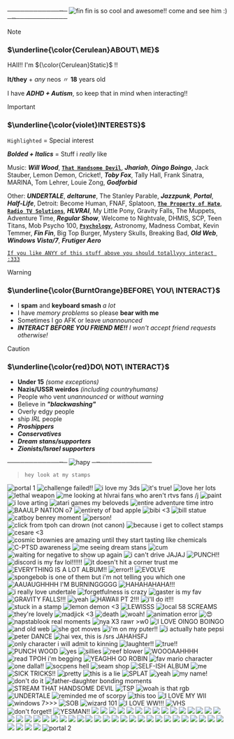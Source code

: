 ────────────┉─ ![fin fin is so cool and awesome!! come and see him :)](https://tinyurl.com/339z3ecf) ─┉────────────
> [!NOTE]
> ### $\underline{\color{Cerulean}ABOUT\ ME}$
>
> HAII!! I'm ${\color{Cerulean}Static}$ !!
> 
> **It/they** + _any_ neos 〃 **18** years old
>
> I have **_ADHD + Autism_**, so keep that in mind when interacting!!

> [!IMPORTANT]
> ### $\underline{\color{violet}INTERESTS}$
> `Highlighted` = Special interest
> 
> **_Bolded + Italics_** = Stuff i *really* like
> 
> Music: **_Will Wood_**, [**`That Handsome Devil`**](https://open.spotify.com/artist/3MIk8tAIzBQ5iZWmlVLCCT), **_Jhariah_**, **_Oingo Boingo_**, Jack Stauber, Lemon Demon, Cricket!, **_Toby Fox_**, Tally Hall, Frank Sinatra, MARINA, Tom Lehrer, Louie Zong, **_Godforbid_**
> 
> Other: **_UNDERTALE_**, **_deltarune_**, The Stanley Parable, **_Jazzpunk_**, **_Portal_**, **_Half-Life_**, Detroit: Become Human, FNAF, Splatoon, [**`The Property of Hate`**](https://jolleycomics.com/TPoH/The_Hook/1), [**`Radio TV Solutions`**](https://www.twitch.tv/team/wrtv), **_HLVRAI_**, My Little Pony, Gravity Falls, The Muppets, Adventure Time, **_Regular Show_**, Welcome to Nightvale, DHMIS, SCP, Teen Titans, Mob Psycho 100, <ins>**`Psychology`**</ins>, Astronomy, Madness Combat, Kevin Temmer, **_Fin Fin_**, Big Top Burger, Mystery Skulls, Breaking Bad, **_Old Web_**, **_Windows Vista/7_**, **_Frutiger Aero_**
>
> <ins> `If you like ANYY of this stuff above you should totallyyy interact :333` </ins>

> [!WARNING]
> ### $\underline{\color{BurntOrange}BEFORE\ YOU\ INTERACT}$
>
> - I **spam** and **keyboard smash** _a lot_
> - I have _memory problems_ so please **bear with me**
> - Sometimes I go AFK or leave _unannounced_
> - ***INTERACT BEFORE YOU FRIEND ME!!*** *I won't accept friend requests otherwise!*

> [!CAUTION]
> ### $\underline{\color{red}DO\ NOT\ INTERACT}$
>
> - **Under 15** _(some exceptions)_
> - **Nazis/USSR weirdos** _(including countryhumans)_
> - People who vent _unannounced_ or _without warning_
> - Believe in **_"blackwashing"_**
> - Overly edgy people
> - ship _IRL_ people
> - **_Proshippers_**
> - **_Conservatives_**
> - **_Dream stans/supporters_**
> - **_Zionists/Israel supporters_**

────────────┉─ ![hapy](https://tinyurl.com/yu5enxrx) ─┉────────────

> `hey look at my stamps`

![portal 1](https://media.discordapp.net/attachments/1100600239842410598/1190802999895937125/portal1.png?ex=65a320b7&is=6590abb7&hm=b57fbd5a99382d3e04d6f3fb338035e0d0f119047db947d3888eda16146f9e38&=&format=webp&quality=lossless&width=123&height=70) ![challenge failed!!](https://tinyurl.com/3v5pjvsw)  ![i love my 3ds](https://tinyurl.com/32srm5hj) ![it's true!](https://tinyurl.com/2xwp2dsj) ![love her lots](https://tinyurl.com/yzkp3a2z) ![lethal weapon](https://tinyurl.com/4vmmtm4y) ![me looking at hlvrai fans who aren't rtvs fans /j](https://tinyurl.com/27uysc24) ![paint](https://tinyurl.com/yc3rzppk) ![i love arting](https://tinyurl.com/2k88d2re) ![atari games my beloveds](https://tinyurl.com/58833ss8) ![entire adventure time intro](https://tinyurl.com/5n6zcb4r) ![BAAULP NATION o7](https://tinyurl.com/85njnzp7) ![entirety of bad apple](https://tinyurl.com/4aae8pfj) ![bibi <3](https://tinyurl.com/yhfv8j29) ![bill statue](https://tinyurl.com/bd8s6rwh) ![catboy benrey moment](https://tinyurl.com/569tyekm) ![person!](https://tinyurl.com/bdckbvnp) ![click from tpoh can drown (not canon)](https://tinyurl.com/275zcpkn) ![because i get to collect stamps](https://tinyurl.com/5fp9t6xs) ![cesare <3](https://tinyurl.com/4zk2dhdb) ![cosmic brownies are amazing until they start tasting like chemicals](https://tinyurl.com/2p9bat8n) ![C-PTSD awareness](https://tinyurl.com/2s3w23wu) ![me seeing dream stans](https://tinyurl.com/mukfs8jp) ![cum](https://tinyurl.com/rdnhpzmc) ![waiting for negative to show up again](https://tinyurl.com/339xfcd8) ![i can't drive JAJAJ](https://tinyurl.com/4pmyr5uk) ![PUNCH!!](https://tinyurl.com/yc54vv7z) ![discord is my fav lol!!!!!!](https://tinyurl.com/3fedbwje) ![it doesn't hit a corner trust me](https://tinyurl.com/5n8kvvjn) ![EVERYTHING IS A LOT ALBUM!!](https://tinyurl.com/mt4hh5fe) ![error!!](https://tinyurl.com/5fmtcfej) ![EVOLVE](https://tinyurl.com/5n6sxbjr) ![spongebob is one of them but i'm not telling you which one](https://tinyurl.com/3r3kv7zw) ![AAUAUGHHHH I'M BURNINGGGGG](https://tinyurl.com/4jjkvzcx) ![HAHAHAHAHA!!!](https://tinyurl.com/388fnnzj) ![i really love undertale](https://tinyurl.com/36ykys65) ![forgetfulness is crazy](https://tinyurl.com/y728xw3e) ![gaster is my fav](https://tinyurl.com/r9b8ycrf) ![GRAVITY FALLS!!!](https://tinyurl.com/bdhhs7um) ![yeah](https://tinyurl.com/2p88h59h) ![HAWAII PT 2!!!](https://tinyurl.com/mr3nu8cz) ![i'll do it!!!](https://tinyurl.com/32kzt36k) ![stuck in a stamp](https://tinyurl.com/239y8c6d) ![lemon demon <3](https://tinyurl.com/dw4756xd) ![LEWISSS](https://tinyurl.com/yc2azdj6) ![local 58 SCREAMS](https://tinyurl.com/5n8df5x4) ![they're lovely](https://tinyurl.com/36yh73wr) ![madjick <3](https://tinyurl.com/45zjk3j6) ![death](https://tinyurl.com/yckb6hc7) ![woah!](https://tinyurl.com/2p9bpa66) ![animation error](https://tinyurl.com/2eznase3) ![:heart_eyes:](https://tinyurl.com/yn3rtp7s) ![napstablook real moments](https://tinyurl.com/pnpan2ff) ![nya X3 rawr >w0](https://tinyurl.com/23bssrdr) ![I LOVE OINGO BOINGO](https://tinyurl.com/bdhja7y7) ![and old web](https://tinyurl.com/y9msy4dd) ![she got moves](https://tinyurl.com/3xjbezw9) ![i'm on my puter!!](https://tinyurl.com/2p8ycpbf) ![i actually hate pepsi](https://tinyurl.com/28dc5xns) ![peter DANCE](https://tinyurl.com/3ueaej8j) ![hai vex, this is /srs JAHAHSFJ](https://tinyurl.com/38ttw8en) ![only character i will admit to kinning](https://tinyurl.com/4y32yx8k) ![laughter!!](https://tinyurl.com/bdfr28pw) ![true!!](https://tinyurl.com/6b9vdm77) ![PUNCH WOOD](https://tinyurl.com/4u8zxbwm) ![yes](https://tinyurl.com/yc62fz9n) ![sillies](https://tinyurl.com/ynvnkdj8) ![reef blower](https://tinyurl.com/4sym4baa) ![WOOOAAHHHH](https://tinyurl.com/bde6mxna) ![read TPOH  i'm begging](https://tinyurl.com/yzenfpry) ![YEAGHH GO ROBIN](https://tinyurl.com/4tbpeh9w) ![fav mario character](https://tinyurl.com/y8tve36p) ![one dalla!!](https://tinyurl.com/8fubrnwr) ![socpens hell](https://tinyurl.com/3yyrykdk) ![seam shop](https://tinyurl.com/ycy2yczf) ![SELF-ISH ALBUM](https://tinyurl.com/25cyyypr) ![me](https://media.discordapp.net/attachments/1100600239842410598/1186441710084038736/sickpou.png?ex=659342f2&is=6580cdf2&hm=d8555aac1d4e2d96023d7bd02ebf7bf74c228795dc31cdcf298270a49e401cac&=&format=webp&quality=lossless&width=125&height=70) ![SICK TRICKS!!](https://media.discordapp.net/attachments/1100600239842410598/1186441710360866937/sicktricks.gif?ex=659342f2&is=6580cdf2&hm=2ef6a28bb8b8337650014a1977cbf50708135e62c75423ccfbcb193ff5344701&=&width=123&height=70) ![pretty](https://media.discordapp.net/attachments/1100600239842410598/1186441771287314543/space.gif?ex=65934301&is=6580ce01&hm=734ed5ef08bb36687f0675b25dcdb795f7ccefd6d3cdb2795b42d9114ec54a4f&=&width=123&height=71) ![this is a lie](https://media.discordapp.net/attachments/1100600239842410598/1186441771681599560/spamton.gif?ex=65934301&is=6580ce01&hm=26b55b263f931738751bc5616addc350976efbfd7e82f2933018ca5a8438b85b&=&width=123&height=70) ![SPLAT](https://media.discordapp.net/attachments/1100600239842410598/1186441772214272031/splat.png?ex=65934301&is=6580ce01&hm=a13e10356c7c09629da7980d61b88876dbc20988ea1aaeb0cef7c072888e8c31&=&format=webp&quality=lossless&width=123&height=70) ![yeah](https://media.discordapp.net/attachments/1100600239842410598/1186441772432359514/stars.gif?ex=65934301&is=6580ce01&hm=0319a0848736b4dd9bc20863c40de9cabc3c5374d32dba8f1030ec10959c77e9&=&width=125&height=70) ![my name!](https://media.discordapp.net/attachments/1100600239842410598/1186441772851810314/static.gif?ex=65934301&is=6580ce01&hm=96a6a0b26e46f953730e218aa1aea4026ed0d5096334f6cf215c7cd96d048a5e&=&width=123&height=70) ![don't do it](https://media.discordapp.net/attachments/1100600239842410598/1186441773237682267/sys32.gif?ex=65934301&is=6580ce01&hm=cb4e5362405be2bcfe493ce6a14ab071b53cd42fc4ae85d6e08719a6dd668c1a&=&width=123&height=70) ![father-daughter bonding moments](https://media.discordapp.net/attachments/1100600239842410598/1186441774001049620/that-moment.gif?ex=65934301&is=6580ce01&hm=5dd9ca947d459c00a68e99317f41a6f8ab5c309bdb125d60a1489c812c39d160&=&width=123&height=68) ![STREAM THAT HANDSOME DEVIL](https://media.discordapp.net/attachments/1100600239842410598/1186441774437253140/thd.png?ex=65934302&is=6580ce02&hm=a1906080a399e69d5e35da32522b719b50ca1615fccb2400b336dce07b223831&=&format=webp&quality=lossless&width=121&height=71) ![TSP](https://media.discordapp.net/attachments/1100600239842410598/1186441774625980496/tsp.png?ex=65934302&is=6580ce02&hm=3b7451e2c888ec07404b6d3eb7fd4770e72c5555103eb4bd3fc22c19f861e338&=&format=webp&quality=lossless&width=123&height=70) ![woah is that rgb](https://media.discordapp.net/attachments/1100600239842410598/1186441852048638042/tverror.png?ex=65934314&is=6580ce14&hm=b2ca43d3df98bee3f3686e03739660d54dabbe0afcce510c7f9b5e963684b38e&=&format=webp&quality=lossless&width=123&height=73) ![UNDERTALE](https://media.discordapp.net/attachments/1100600239842410598/1186441852367417374/ut.png?ex=65934314&is=6580ce14&hm=a6d6fde13a44cb8e571bf8ad03523c83f4acb595ec2a2919f690f811d6dc272d&=&format=webp&quality=lossless&width=123&height=70) ![reminded me of scorpy](https://media.discordapp.net/attachments/1100600239842410598/1186441853122379826/vhsskele.gif?ex=65934314&is=6580ce14&hm=da063b259ed8fb4b339dd3dc5e27023b92cd744e3d2c957fd825e6b58106adee&=&width=123&height=70) ![this too](https://media.discordapp.net/attachments/1100600239842410598/1186441853705392148/vhsskyline.gif?ex=65934314&is=6580ce14&hm=031c981ca35fbce9326fe30001b3b29eb9ace7d96794a43c101e95976892ad4b&=&width=123&height=70) ![I LOVE MY WII](https://media.discordapp.net/attachments/1100600239842410598/1186441854112235664/wii.gif?ex=65934315&is=6580ce15&hm=6b87c178f7fb764c063d27aff7eae2270a27ab0334bafc5eaff9c10293a3d53f&=&width=123&height=70) ![windows 7>>>](https://media.discordapp.net/attachments/1100600239842410598/1186441854590398554/windows7.png?ex=65934315&is=6580ce15&hm=badc4d3bbe6895edea09ba2065650489160f832b57f059849fc3230ba53f0744&=&format=webp&quality=lossless&width=123&height=70) ![SOB](https://media.discordapp.net/attachments/1100600239842410598/1186441854871408640/windowsxp.gif?ex=65934315&is=6580ce15&hm=175f7ba34bb158f7668afe7fddbc9d5974495e6c1a1dc01c842bc749b503a604&=&width=125&height=66) ![wizard 101](https://media.discordapp.net/attachments/1100600239842410598/1186441855328596058/wizard101.png?ex=65934315&is=6580ce15&hm=108a7a9c4b88315f0f5712cee39ba2d315461f0189094b897fe02e5c9c9177cb&=&format=webp&quality=lossless&width=123&height=70) ![I LOVE WW!!!](https://media.discordapp.net/attachments/1100600239842410598/1186441855693492264/wwattw.png?ex=65934315&is=6580ce15&hm=937b9b2ea04b461ff80f5f5b6a34684e147543ac3dd05a2f43e23b9d2c5a4af9&=&format=webp&quality=lossless&width=123&height=70) ![VHS](https://cdn.discordapp.com/attachments/1100600239842410598/1186441852648427601/vhs.webp?ex=65934314&is=6580ce14&hm=59f92edd2b7ac17e337c4cdfe2129bc0a4e44ddaff2891d06ca0409e6ebb8331&) ![don't forget!!](https://media.discordapp.net/attachments/1100600239842410598/1186441882096652429/y2k.gif?ex=6593431b&is=6580ce1b&hm=9bbb5bd574e572b0b3d898960cb36f65ab8dc5449a75965d8ca18ba6e29ae71b&=&width=126&height=71) ![YESMAN!!](https://media.discordapp.net/attachments/1100600239842410598/1186441882604146809/yes-man-stamp.gif?ex=6593431b&is=6580ce1b&hm=1d7eaff31ea26a61be341d3787e5aa9dfd7588a113f1acfcac948d65e36d7e6d&=&width=123&height=70) ![](https://media.discordapp.net/attachments/1100600239842410598/1190802737592537189/009_sound_system.jpg?ex=65a32078&is=6590ab78&hm=a7b86b7674471ad391567aa6fef9392eee54b016f3f7d40836469e963f245a5c&=&format=webp&width=123&height=70) ![](https://media.discordapp.net/attachments/1100600239842410598/1190802737810645052/ace.png?ex=65a32078&is=6590ab78&hm=255d214dbf5289cd6ae81029b27dd345f6776902596ec30ef479a936b0f215ff&=&format=webp&quality=lossless&width=123&height=68) ![](https://media.discordapp.net/attachments/1100600239842410598/1190802743095463956/agender.png?ex=65a32079&is=6590ab79&hm=448fe6a9f72aef3aef291c0662fecb574fc0c926a9779379ea19b61487013b72&=&format=webp&quality=lossless&width=123&height=71) ![](https://media.discordapp.net/attachments/1100600239842410598/1190802743414243358/annoyingdog.gif?ex=65a3207a&is=6590ab7a&hm=ae8da276a2e3df987d5152f7b1e0139e61cc81dbdfe3137b4ce912ba9862ad01&=&width=123&height=70) ![](https://media.discordapp.net/attachments/1100600239842410598/1190802744437645484/belongsinthetrash.png?ex=65a3207a&is=6590ab7a&hm=09932a8b51171df89ab216e0368d8ddb8391950c4fdeaca4171b7ed172e03ff9&=&format=webp&quality=lossless&width=123&height=71) ![](https://media.discordapp.net/attachments/1100600239842410598/1190802744693506138/C_.gif?ex=65a3207a&is=6590ab7a&hm=033a5668ba2fa26a7170fbc16629a8e2c4b7b04bc4de997c80daed7884967cc7&=&width=123&height=70) ![](https://media.discordapp.net/attachments/1100600239842410598/1190802798573518980/cantwhistle.png?ex=65a32087&is=6590ab87&hm=e7e0368ff78aa9fbb8506aebb138ad602097c8e1d4e345fbe1a3dbfd2fe8bbfa&=&format=webp&quality=lossless&width=123&height=70) ![](https://media.discordapp.net/attachments/1100600239842410598/1190802799055880292/chowder.gif?ex=65a32087&is=6590ab87&hm=2feef5f21e67d0ea544da6cd4ff7f65f1b6e8dbaa6a4cc5c5ddcd60ac5bba929&=&width=123&height=70) ![](https://media.discordapp.net/attachments/1100600239842410598/1190802800138014870/diepedos.gif?ex=65a32087&is=6590ab87&hm=87256a958a85f44c2d4e37eb0ca9fc6e7cf593b4709e5b8146d0f7f97d952669&=&width=123&height=70) ![](https://media.discordapp.net/attachments/1100600239842410598/1190802854777212958/emojimovieanti.png?ex=65a32094&is=6590ab94&hm=9f51fb4f4ff4b1208619868fb06cf880dea93deb602551b9efd89fec0e4b7ec4&=&format=webp&quality=lossless&width=123&height=71) ![](https://media.discordapp.net/attachments/1100600239842410598/1190802855259541634/floweytroll.png?ex=65a32094&is=6590ab94&hm=db7dfa8795b355b0f9e590db040fd57327265cd9ea2fce53e422da2455305322&=&format=webp&quality=lossless&width=123&height=71) ![](https://media.discordapp.net/attachments/1100600239842410598/1190802855569936434/fnaf.gif?ex=65a32094&is=6590ab94&hm=fb0a01ddd1c536be1cb2b6dbabe387888a3e2d71d4a0dca3a89c2c936d7b18a6&=&width=123&height=70) ![](https://media.discordapp.net/attachments/1100600239842410598/1190802855788032070/freeman.gif?ex=65a32094&is=6590ab94&hm=12e19c6cbb6df2c72e7b6aa935e726757bf33c661781b5dfb48a0451456b75f3&=&width=123&height=70) ![](https://media.discordapp.net/attachments/1100600239842410598/1190802855980961912/gladosLOOP.gif?ex=65a32094&is=6590ab94&hm=406d1e3d03eb37cfd6a37b2e4eb843ffbed7c2918d274fda8a371fe801a602a4&=&width=123&height=70) ![](https://media.discordapp.net/attachments/1100600239842410598/1190802856186499114/glasses.gif?ex=65a32094&is=6590ab94&hm=3191b49afbfd89c64031b8c3854ca290066f8caf0d33234a8b520bc0376bd109&=&width=123&height=70) ![](https://media.discordapp.net/attachments/1100600239842410598/1190802856396206251/grox.jpg?ex=65a32095&is=6590ab95&hm=dc57dc425e0e0e8be89fa5f0aaaf865def91268fcfd324c67f5784b885896b80&=&format=webp&width=126&height=71) ![](https://media.discordapp.net/attachments/1100600239842410598/1190802856643661834/hatewindows10.gif?ex=65a32095&is=6590ab95&hm=837c235f609df09a456166941016e999668822ccf1179cb68cbcd5ceda831f6e&=&width=123&height=70) ![](https://media.discordapp.net/attachments/1100600239842410598/1190802856828227644/headcrabballoon.gif?ex=65a32095&is=6590ab95&hm=ac45f97f28fa28bc12661817a3f9c4b851ccebc7764b0a4e98b693cfd2f0cd3f&=&width=123&height=70) ![](https://media.discordapp.net/attachments/1100600239842410598/1190802926222979082/heartchoco.gif?ex=65a320a5&is=6590aba5&hm=9004db66856be75c9f486c9d448cb8d7c2198d29b6592bea89679770187bdbec&=&width=123&height=70) ![](https://media.discordapp.net/attachments/1100600239842410598/1190802926415921242/hearticimi.jpg?ex=65a320a5&is=6590aba5&hm=33c40b469b43cad48cf3eb24241308be78260ef1006a418f013a516e18ac1686&=&format=webp&width=123&height=70) ![](https://media.discordapp.net/attachments/1100600239842410598/1190802926621425725/heartrobots.gif?ex=65a320a5&is=6590aba5&hm=2947d8f2b819a6f22caccfc33051fe7f2914f192aa518ea7de694561d978f32f&=&width=123&height=70) ![](https://media.discordapp.net/attachments/1100600239842410598/1190802926814375948/heartutost.png?ex=65a320a5&is=6590aba5&hm=50fe4722ee33b822855d7be0aeeafe43a6948e841d24b27e9e2235c2d9dd8fb6&=&format=webp&quality=lossless&width=123&height=70) ![](https://media.discordapp.net/attachments/1100600239842410598/1190802926990540880/ldref.png?ex=65a320a5&is=6590aba5&hm=cc1e96fd611cdba8f979a1a9530d7d78f85d371423fb34590da6e96529c10f83&=&format=webp&quality=lossless&width=123&height=67) ![](https://media.discordapp.net/attachments/1100600239842410598/1190802927212822588/lesb.png?ex=65a320a5&is=6590aba5&hm=7d9cab674f8470503c743176518616068dbdb92abaa512a1ab0e4c0a404c3eee&=&format=webp&quality=lossless&width=123&height=70) ![](https://media.discordapp.net/attachments/1100600239842410598/1190802927422550217/likeitwarm.png?ex=65a320a5&is=6590aba5&hm=f96574c914e2a66268185928a61f6576fc198af6875432204d3ac3679931d464&=&format=webp&quality=lossless&width=123&height=70) ![](https://media.discordapp.net/attachments/1100600239842410598/1190802928013946950/makingfiends.gif?ex=65a320a6&is=6590aba6&hm=1cf09e597c8796c1ed557af72b56ce0c0fad577d175685633210b88071b690db&=&width=128&height=75) ![](https://media.discordapp.net/attachments/1100600239842410598/1190802928265609406/milkcerealcombine.gif?ex=65a320a6&is=6590aba6&hm=7e6099d0644e5dd69a5d123b6b89fbc6a340bc68eb74523c4137550154f98d75&=&width=123&height=70) ![](https://media.discordapp.net/attachments/1100600239842410598/1190802998130122775/mp100mob.gif?ex=65a320b6&is=6590abb6&hm=7cc896b0e5139c51e916d59cc3a4472a6b1a3b5dcd45a1d0b13637ef06c49642&=&width=123&height=70) ![](https://media.discordapp.net/attachments/1100600239842410598/1190802998402756730/mrwhytefan.gif?ex=65a320b6&is=6590abb6&hm=7a5a938bbdc0c0b02747f4e4ca1c6b12f76db0bdd22f44ea9392ac6fd4b0df6f&=&width=123&height=68) ![](https://media.discordapp.net/attachments/1100600239842410598/1190802998650228796/obscurefandom.gif?ex=65a320b6&is=6590abb6&hm=915d8e4267fa9c31bbb27ab8dd44c9605a8d74857f567379065eb526d795995a&=&width=125&height=65) ![](https://media.discordapp.net/attachments/1100600239842410598/1190802998851543090/octodad.gif?ex=65a320b6&is=6590abb6&hm=a2c5b78655583bd4f9a88af4c2949f33599a02449919c79e9697444aeb5b11ba&=&width=123&height=70) ![](https://media.discordapp.net/attachments/1100600239842410598/1190802999082233966/on_tumblr.gif?ex=65a320b7&is=6590abb7&hm=e66f99b3866507248fca7bc92ae70ab5f7ed1432fd125d883f206b7d9d533326&=&width=123&height=68) ![](https://media.discordapp.net/attachments/1100600239842410598/1190802999442939924/pianoplayer.gif?ex=65a320b7&is=6590abb7&hm=cbb118777ecab787817dbbc66f48405be2215a590ae52c79a48ae3345a05487f&=&width=123&height=68) ![](https://media.discordapp.net/attachments/1100600239842410598/1190802999627485214/pizzathrow.gif?ex=65a320b7&is=6590abb7&hm=fe55d21292ded936d108419e92e8c25805a958fee89f8979b8f06e5c5bbe60ad&=&width=123&height=70) ![](https://media.discordapp.net/attachments/1100600239842410598/1190803000340533409/skullthrow.gif?ex=65a320b7&is=6590abb7&hm=ce5988a4defc55e331b854e5c7b9015ec47abeb398618b956d9826bfeb3c335a&=&width=123&height=70) ![](https://media.discordapp.net/attachments/1100600239842410598/1190803066904121364/souls.gif?ex=65a320c7&is=6590abc7&hm=2fcc59a19c947e9bfd0ff691edb4b0c975d87d971766e168cd28e22ed4817316&=&width=123&height=70) ![](https://media.discordapp.net/attachments/1100600239842410598/1190803067109638204/spore.gif?ex=65a320c7&is=6590abc7&hm=16c04f19b2f9977633d1f15aeba1a7018e71eddac31e39d89fca5c7607c8274b&=&width=123&height=70) ![](https://media.discordapp.net/attachments/1100600239842410598/1190803067323564155/stamp_template_by_roguebfl_d1asxlu.png?ex=65a320c7&is=6590abc7&hm=4f800f1b108b195f1321dac2ca4fe9cee868f26b0864bcfdbd9ada36d8faa661&=&format=webp&quality=lossless&width=131&height=75) ![](https://media.discordapp.net/attachments/1100600239842410598/1190803067550044180/transparent.gif?ex=65a320c7&is=6590abc7&hm=667c0368bb03f1eda3db3a2b6ea6896a765c5a8082466bc3a9e845b528eb7540&=&width=120&height=60) ![](https://media.discordapp.net/attachments/1100600239842410598/1190803067751366756/virtual_insanity.gif?ex=65a320c7&is=6590abc7&hm=4302c588aa5b291749c967b59151484565a84517c751887945f479c7f3fea3e4&=&width=128&height=73) ![](https://media.discordapp.net/attachments/1100600239842410598/1190803068003045436/waddlesprez.gif?ex=65a320c7&is=6590abc7&hm=4b1e2622895918eab14bec2c2f63a915bd06657ec7ee38402e7ddf8e6beda05e&=&width=125&height=62) ![](https://media.discordapp.net/attachments/1100600239842410598/1190803068195966976/windows.png?ex=65a320c7&is=6590abc7&hm=30d880179825812bb9cfc51963efea9b84ac9a06a5c78848fe639c8856e4e1e3&=&format=webp&quality=lossless&width=123&height=70) ![](https://media.discordapp.net/attachments/1100600239842410598/1190803068422455316/windowsxp.jpg?ex=65a320c7&is=6590abc7&hm=023a1e720bd8f942ab6093e851628e178141233bbc8a376bdac0b2e7d48716e8&=&format=webp&width=123&height=70) ![](https://media.discordapp.net/attachments/1100600239842410598/1190803068640575518/youngppldisabled.png?ex=65a320c7&is=6590abc7&hm=c1841a4d2a4aec928f4c5e6ec82e138ca89b44a9330434bd7454fa82eac7a8bd&=&format=webp&quality=lossless&width=123&height=68) ![portal 2](https://media.discordapp.net/attachments/1100600239842410598/1190803000122413148/portal2.png?ex=65a320b7&is=6590abb7&hm=5253d91e75419b5347877140a212bde33989969df2d413aad926aaf25529bfb0&=&format=webp&quality=lossless&width=123&height=70)
